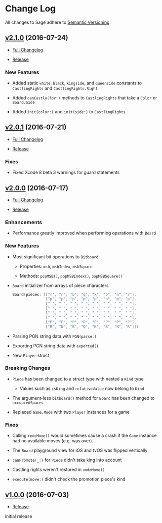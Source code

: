 # Change Log

All changes to Sage adhere to [Semantic Versioning](http://semver.org/).

## [v2.1.0](https://github.com/nvzqz/Sage/tree/v2.1.0) (2016-07-24)

- [Full Changelog](https://github.com/nvzqz/Sage/compare/v2.0.1...v2.1.0)

- [Release](https://github.com/nvzqz/Sage/releases/tag/v2.1.0)

### New Features

- Added static `white`, `black`, `kingside`, and `queenside` constants to `CastlingRights` and `CastlingRights.Right`

- Added `canCastle(for:)` methods to `CastlingRights` that take a `Color` or `Board.Side`

- Added `init(color:)` and `init(side:)` to `CastlingRights`

## [v2.0.1](https://github.com/nvzqz/Sage/tree/v2.0.1) (2016-07-21)

- [Full Changelog](https://github.com/nvzqz/Sage/compare/v2.0.0...v2.0.1)

- [Release](https://github.com/nvzqz/Sage/releases/tag/v2.0.1)

### Fixes

- Fixed Xcode 8 beta 3 warnings for guard statements

## [v2.0.0](https://github.com/nvzqz/Sage/tree/v2.0.0) (2016-07-17)

- [Full Changelog](https://github.com/nvzqz/Sage/compare/v1.0.0...v2.0.0)

- [Release](https://github.com/nvzqz/Sage/releases/tag/v2.0.0)

### Enhancements

- Performance greatly improved when performing operations with `Board`

### New Features

- Most significant bit operations to `Bitboard`:

    - Properties: `msb`, `msbIndex`, `msbSquare`

    - Methods: `popMSB()`, `popMSBIndex()`, `popMSBSquare()`

- `Board` initializer from arrays of piece characters
    ```swift
    Board(pieces: [["r", "n", "b", "q", "k", "b", "n", "r"],
                   ["p", "p", "p", "p", "p", "p", "p", "p"],
                   [" ", " ", " ", " ", " ", " ", " ", " "],
                   [" ", " ", " ", " ", " ", " ", " ", " "],
                   [" ", " ", " ", " ", " ", " ", " ", " "],
                   [" ", " ", " ", " ", " ", " ", " ", " "],
                   ["P", "P", "P", "P", "P", "P", "P", "P"],
                   ["R", "N", "B", "Q", "K", "B", "N", "R"]])
    ```

- Parsing PGN string data with `PGN(parse:)`

- Exporting PGN string data with `exported()`

- New `Player` struct

### Breaking Changes

- `Piece` has been changed to a struct type with nested a `Kind` type

    - Values such as `isKing` and `relativeValue` now belong to `Kind`

- The argument-less `bitboard()` method for `Board` has been changed to `occupiedSpaces`

- Replaced `Game.Mode` with two `Player` instances for a game

### Fixes

- Calling `redoMove()` would sometimes cause a crash if the `Game` instance had no available moves (e.g. was over).

- The `Board` playground view for iOS and tvOS was flipped vertically

- `canPromote(_:)` for `Piece` didn't take king into account

- Castling rights weren't restored in `undoMove()`

- `execute(move:)` didn't check the promotion piece's kind


## [v1.0.0](https://github.com/nvzqz/Sage/tree/v1.0.0) (2016-07-03)

- [Release](https://github.com/nvzqz/Sage/releases/tag/v1.0.0)

Initial release
